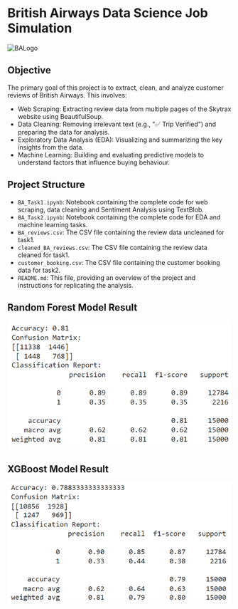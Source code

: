 # British Airways Data Science Job Simulation
![BALogo](https://logos-world.net/wp-content/uploads/2021/02/British-Airways-Logo.png)


## Objective
The primary goal of this project is to extract, clean, and analyze customer reviews of British Airways. This involves:

- Web Scraping: Extracting review data from multiple pages of the Skytrax website using BeautifulSoup.
- Data Cleaning: Removing irrelevant text (e.g., "✅ Trip Verified") and preparing the data for analysis.
- Exploratory Data Analysis (EDA): Visualizing and summarizing the key insights from the data.
- Machine Learning: Building and evaluating predictive models to understand factors that influence buying behaviour.

## Project Structure

- `BA_Task1.ipynb`: Notebook containing the complete code for web scraping, data cleaning and Sentiment Analysis using TextBlob.
- `BA_Task2.ipynb`: Notebook containing the complete code for EDA and machine learning tasks.
- `BA_reviews.csv`: The CSV file containing the review data uncleaned for task1.
- `cleaned_BA_reviews.csv`: The CSV file containing the review data cleaned for task1.
- `customer_booking.csv`: The CSV file containing the customer booking data for task2.
- `README.md`: This file, providing an overview of the project and instructions for replicating the analysis.

## Random Forest Model Result
![Alt text](https://github.com/GhaydaMal/British_Airways_DataScience_Job_Simulation/blob/main/RandomForest_Result.png)

## XGBoost Model Result
![Alt text](https://github.com/GhaydaMal/British_Airways_DataScience_Job_Simulation/blob/main/XGBoost_result.png)

